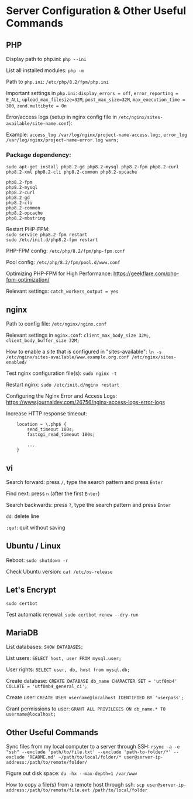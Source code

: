 # Server Configuration & Other Useful Commands

## PHP

Display path to php.ini: `php --ini`

List all installed modules: `php -m`

Path to `php.ini`: `/etc/php/8.2/fpm/php.ini`

Important settings in `php.ini`: `display_errors = off`, `error_reporting = E_ALL`, `upload_max_filesize=32M`, `post_max_size=32M`, `max_execution_time = 300`, `zend.multibyte = On`

Error/access logs (setup in nginx config file in `/etc/nginx/sites-available/site-name.conf`):

Example: `access_log /var/log/nginx/project-name-access.log;`, `error_log /var/log/nginx/project-name-error.log warn;`

### Package dependency:

`sudo apt-get install php8.2-gd php8.2-mysql php8.2-fpm php8.2-curl php8.2-xml php8.2-cli php8.2-common php8.2-opcache`

`php8.2-fpm`\
`php8.2-mysql`\
`php8.2-curl`\
`php8.2-gd`\
`php8.2-cli`\
`php8.2-common`\
`php8.2-opcache`\
`php8.2-mbstring`

Restart PHP-FPM:\
`sudo service php8.2-fpm restart`\
`sudo /etc/init.d/php8.2-fpm restart`

PHP-FPM config: `/etc/php/8.2/fpm/php-fpm.conf`

Pool config: `/etc/php/8.2/fpm/pool.d/www.conf`

Optimizing PHP-FPM for High Performance: https://geekflare.com/php-fpm-optimization/

Relevant settings: `catch_workers_output = yes`

## nginx

Path to config file: `/etc/nginx/nginx.conf`

Relevant settings in `nginx.conf`: `client_max_body_size 32M;`, `client_body_buffer_size 32M;`

How to enable a site that is configured in "sites-available": `ln -s /etc/nginx/sites-available/www.example.org.conf /etc/nginx/sites-enabled/`

Test nginx configuration file(s): `sudo nginx -t`

Restart nginx: `sudo /etc/init.d/nginx restart`

Configuring the Nginx Error and Access Logs: https://www.journaldev.com/26756/nginx-access-logs-error-logs

Increase HTTP response timeout:
```
    location ~ \.php$ {
        send_timeout 180s;
        fastcgi_read_timeout 180s;

        ...
    }
```

## vi
Search forward: press `/`, type the search pattern and press `Enter`

Find next: press `n` (after the first `Enter`)

Search backwards: press `?`, type the search pattern and press `Enter`

`dd`: delete line

`:qa!`: quit without saving

## Ubuntu / Linux
Reboot: `sudo shutdown -r`

Check Ubuntu version: `cat /etc/os-release`

## Let's Encrypt

`sudo certbot`

Test automatic renewal: `sudo certbot renew --dry-run`

## MariaDB

List databases: `SHOW DATABASES;`

List users: `SELECT host, user FROM mysql.user;`

User rights: `SELECT user, db, host from mysql.db;`

Create database: `CREATE DATABASE db_name CHARACTER SET = 'utf8mb4' COLLATE = 'utf8mb4_general_ci';`

Create user: `CREATE USER username@localhost IDENTIFIED BY 'userpass';`

Grant permissions to user: `GRANT ALL PRIVILEGES ON db_name.* TO username@localhost;`

## Other Useful Commands
Sync files from my local computer to a server through SSH: `rsync -a -e "ssh" --exclude 'path/to/file.txt' --exclude 'path-to-folder/*' --exclude 'README.md' ~/path/to/local/folder/* user@server-ip-address:/path/to/remote/folder/`

Figure out disk space: `du -hx --max-depth=1 /var/www`

How to copy a file(s) from a remote host through ssh: 
`scp user@server-ip-address:/path/to/remote/file.ext /path/to/local/folder`